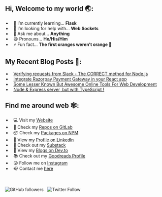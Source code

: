 
## &nbsp;Hi, Welcome to my world 🌏:
  - &nbsp; 🌱 I’m currently learning... **Flask**
- &nbsp; 🤔 I’m looking for help with... **Web Sockets**
- &nbsp; 💬 Ask me about... **Anything**
- &nbsp; 😄 Pronouns... **He/His/Him** 
- &nbsp; ⚡ Fun fact... **The first oranges weren’t orange 🍊**

## &nbsp;My Recent Blog Posts 📓:
- &nbsp; [Verifying requests from Slack - The CORRECT method for Node.js](https://dev.to/soumyadey/verifying-requests-from-slack-the-correct-method-for-nodejs-417i)
- &nbsp; [Integrate Razorpay Payment Gateway in your React app](https://dev.to/soumyadey/integrate-razorpay-in-your-react-app-2nib)
- &nbsp; [Some Lesser Known But Awesome Online Tools For Web Development](https://dev.to/soumyadey/some-lesser-known-but-awesome-online-tools-for-web-development-10fa)
- &nbsp; [Node & Express server, but with TypeScript !](https://dev.to/soumyadey/node-express-server-but-with-typescript-2h6e)

## &nbsp;Find me around web 🕸:
- &nbsp; 💻 Visit my [Website](https://soumyadey.netlify.app/)
- &nbsp; 🦊 Check my [Repos on GitLab](https://gitlab.com/Soumya-Dey)
- &nbsp; 📦 Check my [Packages on NPM](https://www.npmjs.com/~soumyadey)
- &nbsp; 🔗 View my [Profile on LinkedIn](https://www.linkedin.com/in/soumya-dey-kolkata/)
- &nbsp; 🌟 Check out my [Substack](https://soumyadey.substack.com/)
- &nbsp; 📝 View my [Blogs on Dev.to](https://dev.to/soumyadey)
- &nbsp; 📚 Check out my [Goodreads Profile](https://www.goodreads.com/dobby_the_free_elf)
- &nbsp; 😜 Follow me on [Instagram](https://www.instagram.com/dobby__the_free_elf)
- &nbsp; 📪 Contact me [here](mailto:soumyadey200@hotmail.com)

<br/>

&nbsp;![GitHub followers](https://img.shields.io/github/followers/Soumya-Dey?style=social)&nbsp;&nbsp; ![Twitter Follow](https://img.shields.io/twitter/follow/soumyadey2001?style=social)
<br/>
